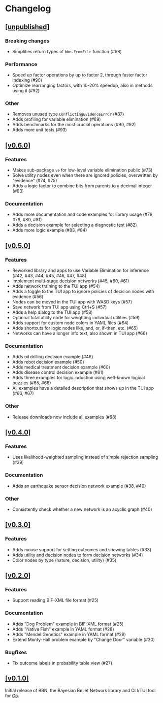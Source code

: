# Changelog

## [[unpublished]](https://github.com/mlange-42/bbn/compare/v0.6.0...main)

### Breaking changes

* Simplifies return types of `bbn.FromFile` function (#88)

### Performance

* Speed up factor operations by up to factor 2, through faster factor indexing (#90)
* Optimize rearranging factors, with 10-20% speedup, also in methods using it (#92)

### Other

* Removes unused type `ConflictingEvidenceError` (#87)
* Adds profiling for variable elimination (#89)
* Adds benchmarks for the most crucial operations (#90, #92)
* Adds more unit tests (#93)

## [[v0.6.0]](https://github.com/mlange-42/bbn/compare/v0.5.0...v0.6.0)

### Features

* Makes sub-package `ve` for low-level variable elimination public (#73)
* Solve utility nodes even when there are ignored policies, overwritten by "evidence" (#74, #75)
* Adds a logic factor to combine bits from parents to a decimal integer (#83)

### Documentation

* Adds more documentation and code examples for library usage (#78, #79, #80, #81)
* Adds a decision example for selecting a diagnostic test (#82)
* Adds more logic example (#83, #84)

## [[v0.5.0]](https://github.com/mlange-42/bbn/compare/v0.4.0...v0.5.0)

### Features

* Reworked library and apps to use Variable Elimination for inference (#42, #43, #44, #45, #46, #47, #48)
* Implement multi-stage decision networks (#45, #60, #61)
* Adds network training to the TUI app (#54)
* Adds a toggle to the TUI app to ignore policies of decision nodes with evidence (#56)
* Nodes can be moved in the TUI app with WASD keys (#57)
* Save network from TUI app using Ctrl+S (#57)
* Adds a help dialog to the TUI app (#58)
* Optional total utility node for weighting individual utilities (#59)
* Adds support for custom node colors in YAML files (#64)
* Adds shortcuts for logic nodes like, and, or, if-then, etc. (#65)
* Networks can have a longer info text, also shown in TUI app (#66)

### Documentation

* Adds oil drilling decision example (#48)
* Adds robot decision example (#50)
* Adds medical treatment decision example (#60)
* Adds disease control decision example (#61)
* Adds three examples for logic induction using well-known logical puzzles (#65, #66)
* All examples have a detailed description that shows up in the TUI app (#66, #67)

### Other

* Release downloads now include all examples (#68)

## [[v0.4.0]](https://github.com/mlange-42/bbn/compare/v0.3.0...v0.4.0)

### Features

* Uses likelihood-weighted sampling instead of simple rejection sampling (#39)

### Documentation

* Adds an earthquake sensor decision network example (#38, #40)

### Other

* Consistently check whether a new network is an acyclic graph (#40)

## [[v0.3.0]](https://github.com/mlange-42/bbn/compare/v0.2.0...v0.3.0)

### Features

* Adds mouse support for setting outcomes and showing tables (#33)
* Adds utility and decision nodes to form decision networks (#34)
* Color nodes by type (nature, decision, utility) (#35)

## [[v0.2.0]](https://github.com/mlange-42/bbn/compare/v0.1.0...v0.2.0)

### Features

* Support reading BIF-XML file format (#25)

### Documentation

* Adds "Dog Problem" example in BIF-XML format (#25)
* Adds "Native Fish" example in YAML format (#28)
* Adds "Mendel Genetics" example in YAML format (#29)
* Extend Monty-Hall problem example by "Change Door" variable (#30)

### Bugfixes

* Fix outcome labels in probability table view (#27)

## [[v0.1.0]](https://github.com/mlange-42/bbn/commits/v0.1.0/)

Initial release of BBN, the Bayesian Belief Network library and CLI/TUI tool for [Go](https://go.dev).
